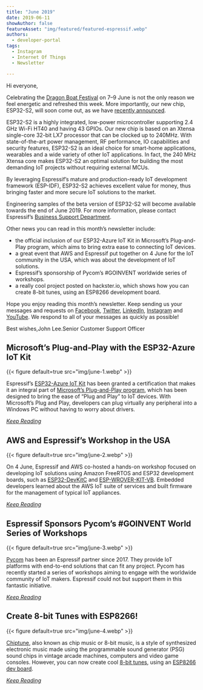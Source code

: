 ```yaml
---
title: "June 2019"
date: 2019-06-11
showAuthor: false
featureAsset: "img/featured/featured-espressif.webp"
authors:
  - developer-portal
tags:
  - Instagram
  - Internet Of Things
  - Newsletter

---
```

Hi everyone,

Celebrating the [Dragon Boat Festival](https://en.wikipedia.org/wiki/Dragon_Boat_Festival) on 7–9 June is not the only reason we feel energetic and refreshed this week. More importantly, our new chip, ESP32-S2, will soon come out, as we have [recently announced](https://www.espressif.com/en/news/espressif-announces-%E2%80%A8esp32-s2-secure-wi-fi-mcu).

ESP32-S2 is a highly integrated, low-power microcontroller supporting 2.4 GHz Wi-Fi HT40 and having 43 GPIOs. Our new chip is based on an Xtensa single-core 32-bit LX7 processor that can be clocked up to 240MHz. With state-of-the-art power management, RF performance, IO capabilities and security features, ESP32-S2 is an ideal choice for smart-home applications, wearables and a wide variety of other IoT applications. In fact, the 240 MHz Xtensa core makes ESP32-S2 an optimal solution for building the most demanding IoT projects without requiring external MCUs.

By leveraging Espressif’s mature and production-ready IoT development framework (ESP-IDF), ESP32-S2 achieves excellent value for money, thus bringing faster and more secure IoT solutions to the market.

Engineering samples of the beta version of ESP32-S2 will become available towards the end of June 2019. For more information, please contact Espressif’s [Business Support Department](https://www.espressif.com/en/company/contact/pre-sale-questions-crm).

Other news you can read in this month’s newsletter include:

- the official inclusion of our ESP32-Azure IoT Kit in Microsoft’s Plug-and-Play program, which aims to bring extra ease to connecting IoT devices.
- a great event that AWS and Espressif put together on 4 June for the IoT community in the USA, which was about the development of IoT solutions.
- Espressif’s sponsorship of Pycom’s #GOINVENT worldwide series of workshops.
- a really cool project posted on hackster.io, which shows how you can create 8-bit tunes, using an ESP8266 development board.

Hope you enjoy reading this month’s newsletter. Keep sending us your messages and requests on [Facebook](https://www.facebook.com/espressif/), [Twitter](https://twitter.com/EspressifSystem), [LinkedIn](https://www.linkedin.com/company/espressif-systems/), [Instagram](https://www.instagram.com/espressif_systems/) and [YouTube](https://www.youtube.com/channel/UCDBWNF7CJ2U5eLGT7o3rKog). We respond to all of your messages as quickly as possible!

Best wishes,John Lee.Senior Customer Support Officer

## Microsoft’s Plug-and-Play with the ESP32-Azure IoT Kit

{{< figure
    default=true
    src="img/june-1.webp"
    >}}

Espressif’s [ESP32-Azure IoT Kit](https://www.espressif.com/en/products/hardware/esp32-azure-kit) has been granted a certification that makes it an integral part of [Microsoft’s Plug-and-Play program](https://azure.microsoft.com/en-us/blog/azure-iot-at-build-making-iot-solutions-easier-to-develop-more-powerful-to-use/), which has been designed to bring the ease of “Plug and Play” to IoT devices. With Microsoft’s Plug and Play, developers can plug virtually any peripheral into a Windows PC without having to worry about drivers.

[*Keep Reading*](https://www.espressif.com/en/news/Microsoft_Plug-and-Play_with_ESP32-Azure_IoT_Kit)

## AWS and Espressif’s Workshop in the USA

{{< figure
    default=true
    src="img/june-2.webp"
    >}}

On 4 June, Espressif and AWS co-hosted a hands-on workshop focused on developing IoT solutions using Amazon FreeRTOS and ESP32 development boards, such as [ESP32-DevKitC](https://www.espressif.com/en/products/hardware/esp32-devkitc/overview) and [ESP-WROVER-KIT-VB](https://www.espressif.com/en/products/hardware/esp-wrover-kit/overview). Embedded developers learned about the AWS IoT suite of services and built firmware for the management of typical IoT appliances.

[*Keep Reading*](https://www.espressif.com/en/news/AWS_and_Espressif_Workshop)

## Espressif Sponsors Pycom’s #GOINVENT World Series of Workshops

{{< figure
    default=true
    src="img/june-3.webp"
    >}}

[Pycom](https://pycom.io/) has been an Espressif partner since 2017. They provide IoT platforms with end-to-end solutions that can fit any project. Pycom has recently started a series of workshops aiming to engage with the worldwide community of IoT makers. Espressif could not but support them in this fantastic initiative.

[*Keep Reading*](https://www.espressif.com/en/Espressif_Sponsors_Pycom_GOINVENT)

## Create 8-bit Tunes with ESP8266!

{{< figure
    default=true
    src="img/june-4.webp"
    >}}

[Chiptune](https://en.wikipedia.org/wiki/Chiptune), also known as chip music or 8-bit music, is a style of synthesized electronic music made using the programmable sound generator (PSG) sound chips in vintage arcade machines, computers and video game consoles. However, you can now create cool [8-bit tunes](https://www.hackster.io/ericBcreator/a-m-p-arduino-music-player-8013b6?utm_campaign=new_projects&utm_content=2&utm_medium=email&utm_source=hackster&utm_term=project_name), using an [ESP8266 dev board](https://www.espressif.com/en/products/hardware/esp8266ex/overview).

[*Keep Reading*](https://www.espressif.com/en/news/Create_8-bit_Tunes_with_ESP8266)
